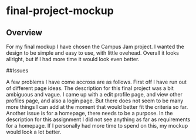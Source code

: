 # final-project-mockup

## Overview

For my final mockup I have chosen the Campus Jam project.  I wanted the design to be simple and easy to use, with little 
ovehead.  Overall it looks allright, but if I had more time it would look even better.

##Issues

A few problems I have come accross are as follows.  First off I have run out of different page ideas.  The description for this
final project was a bit ambiguous and vague. I came up with a edit profile page, and view other profiles page, and also 
a login page.  But there does not seem to be many more things I can add at the moment that would better fit the criteria so
far.  Another issue is for a homepage, there needs to be a purpose.  In the description for this assignment I did not see anything
as far as requirements for a homepage. If I personally had more time to spend on this, my mockup would look a lot better.
